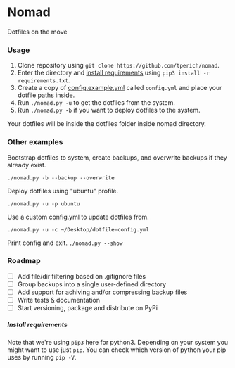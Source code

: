 # Nomad

Dotfiles on the move

### Usage

1. Clone repository using `git clone https://github.com/tperich/nomad`.
2. Enter the directory and [install requirements](#install-requirements) using `pip3 install -r requirements.txt`.
3. Create a copy of [config.example.yml](./config.example.yml) called `config.yml` and place your dotfile paths inside.
4. Run `./nomad.py -u` to get the dotfiles from the system.
5. Run `./nomad.py -b` if you want to deploy dotfiles to the system.

Your dotfiles will be inside the dotfiles folder inside nomad directory.

### Other examples

Bootstrap dotfiles to system, create backups, and overwrite backups if they already exist.

`./nomad.py -b --backup --overwrite`

Deploy dotfiles using "ubuntu" profile.

`./nomad.py -u -p ubuntu`

Use a custom config.yml to update dotfiles from.

`./nomad.py -u -c ~/Desktop/dotfile-config.yml`

Print config and exit.
`./nomad.py --show`

### Roadmap

- [ ] Add file/dir filtering based on .gitignore files
- [ ] Group backups into a single user-defined directory
- [ ] Add support for achiving and/or compressing backup files
- [ ] Write tests & documentation
- [ ] Start versioning, package and distribute on PyPi

##### Install requirements

Note that we're using `pip3` here for python3. Depending on your system you might want to use just `pip`. You can check which version of python your pip uses by running `pip -V`.
